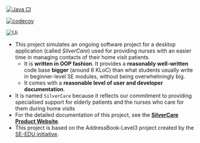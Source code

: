 [![Java CI](https://github.com/AY2425S2-CS2103T-T12-4/tp/actions/workflows/gradle.yml/badge.svg)](https://github.com/AY2425S2-CS2103T-T12-4/tp/actions/workflows/gradle.yml)

[![codecov](https://codecov.io/github/AY2425S2-CS2103T-T12-4/tp/graph/badge.svg?token=W8ST6JIE5R)](https://codecov.io/github/AY2425S2-CS2103T-T12-4/tp)

![Ui](docs/images/Ui.png)

* This project simulates an ongoing software project for a desktop application (called _SilverCare_) used for providing nurses with an easier time in managing contacts of their home visit patients.
  * It is **written in OOP fashion**. It provides a **reasonably well-written** code base **bigger** (around 6 KLoC) than what students usually write in beginner-level SE modules, without being overwhelmingly big.
  * It comes with a **reasonable level of user and developer documentation**.
* It is named `SilverCare` because it reflects our commitment to providing specialised support for elderly patients and the nurses who care for them during home visits
* For the detailed documentation of this project, see the **[SilverCare Product Website](https://ay2425s2-cs2103t-t12-4.github.io/tp/)**.
* This project is based on the AddressBook-Level3 project created by the [SE-EDU initiative](https://se-education.org).
